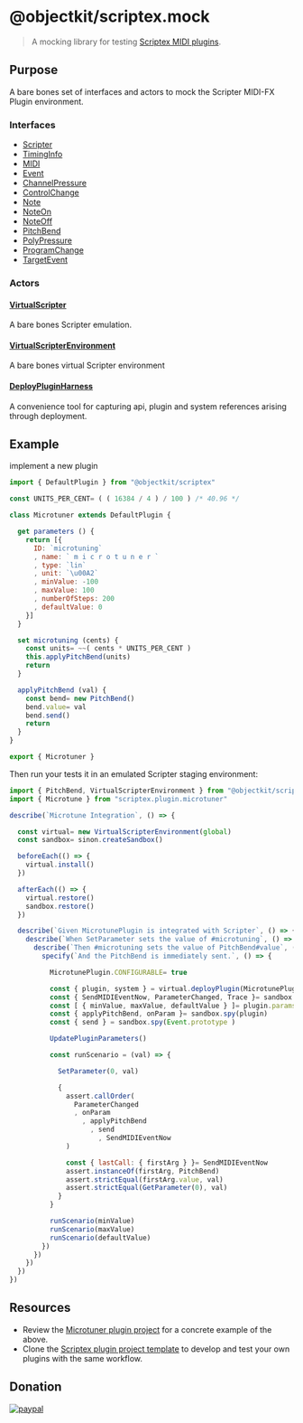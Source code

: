 # @objectkit/scriptex.mock
> A mocking library for testing [Scriptex MIDI plugins](https://github.com/objectkit/scriptex).

## Purpose
A bare bones set of interfaces and actors to mock the Scripter MIDI-FX Plugin environment.

### Interfaces
- [Scripter](https://github.com/objectkit/scriptex.mock/blob/main/src/main/js/com/objectkit/scriptex/mock/system/Scripter.js)
- [TimingInfo](https://github.com/objectkit/scriptex.mock/blob/main/src/main/js/com/objectkit/scriptex/mock/system/TimingInfo.js)
- [MIDI](https://github.com/objectkit/scriptex.mock/blob/main/src/main/js/com/objectkit/scriptex/mock/system/MIDI.js)
- [Event](https://github.com/objectkit/scriptex.mock/blob/main/src/main/js/com/objectkit/scriptex/mock/event/Event.js)
- [ChannelPressure](https://github.com/objectkit/scriptex.mock/blob/main/src/main/js/com/objectkit/scriptex/mock/event/ChannelPressure.js)
- [ControlChange](https://github.com/objectkit/scriptex.mock/blob/main/src/main/js/com/objectkit/scriptex/mock/event/ControlChange.js)
- [Note](https://github.com/objectkit/scriptex.mock/blob/main/src/main/js/com/objectkit/scriptex/mock/event/Note.js)
- [NoteOn](https://github.com/objectkit/scriptex.mock/blob/main/src/main/js/com/objectkit/scriptex/mock/event/NoteOn.js)
- [NoteOff](https://github.com/objectkit/scriptex.mock/blob/main/src/main/js/com/objectkit/scriptex/mock/event/NoteOff.js)
- [PitchBend](https://github.com/objectkit/scriptex.mock/blob/main/src/main/js/com/objectkit/scriptex/mock/event/PitchBend.js)
- [PolyPressure](https://github.com/objectkit/scriptex.mock/blob/main/src/main/js/com/objectkit/scriptex/mock/event/PolyPressure.js)
- [ProgramChange](https://github.com/objectkit/scriptex.mock/blob/main/src/main/js/com/objectkit/scriptex/mock/event/ProgramChange.js)
- [TargetEvent](https://github.com/objectkit/scriptex.mock/blob/main/src/main/js/com/objectkit/scriptex/mock/event/TargetEvent.js)

### Actors
#### [VirtualScripter](https://github.com/objectkit/scriptex.mock/blob/main/src/main/js/com/objectkit/scriptex/mock/system/support/VirtualScripter.js)
A bare bones Scripter emulation.
#### [VirtualScripterEnvironment](https://github.com/objectkit/scriptex.mock/blob/main/src/main/js/com/objectkit/scriptex/mock/system/support/VirtualScripterEnvironment.js)
A bare bones virtual Scripter environment
#### [DeployPluginHarness](https://github.com/objectkit/scriptex.mock/blob/main/src/main/js/com/objectkit/scriptex/mock/plugin/support/DeployPluginHarness.js)
A convenience tool for capturing api, plugin and system references arising through deployment.

## Example
implement a new plugin
```js
import { DefaultPlugin } from "@objectkit/scriptex"

const UNITS_PER_CENT= ( ( 16384 / 4 ) / 100 ) /* 40.96 */

class Microtuner extends DefaultPlugin {

  get parameters () {
    return [{
      ID: `microtuning`
      , name: ` m i c r o t u n e r `
      , type: `lin`
      , unit: `\u00A2`
      , minValue: -100
      , maxValue: 100
      , numberOfSteps: 200
      , defaultValue: 0
    }]
  }

  set microtuning (cents) {
    const units= ~~( cents * UNITS_PER_CENT )
    this.applyPitchBend(units)
    return
  }

  applyPitchBend (val) {
    const bend= new PitchBend()
    bend.value= val
    bend.send()
    return
  }
}

export { Microtuner }
```
Then run your tests it in an emulated Scripter staging environment:
```js
import { PitchBend, VirtualScripterEnvironment } from "@objectkit/scriptex.mock"
import { Microtune } from "scriptex.plugin.microtuner"

describe(`Microtune Integration`, () => {

  const virtual= new VirtualScripterEnvironment(global)
  const sandbox= sinon.createSandbox()

  beforeEach(() => {
    virtual.install()
  })

  afterEach(() => {
    virtual.restore()
    sandbox.restore()
  })

  describe(`Given MicrotunePlugin is integrated with Scripter`, () => {
    describe(`When SetParameter sets the value of #microtuning`, () => {
      describe(`Then #microtuning sets the value of PitchBend#value`, () => {
        specify(`And the PitchBend is immediately sent.`, () => {

          MicrotunePlugin.CONFIGURABLE= true

          const { plugin, system } = virtual.deployPlugin(MicrotunePlugin)
          const { SendMIDIEventNow, ParameterChanged, Trace }= sandbox.spy(system)          
          const [ { minValue, maxValue, defaultValue } ]= plugin.params
          const { applyPitchBend, onParam }= sandbox.spy(plugin)
          const { send } = sandbox.spy(Event.prototype )

          UpdatePluginParameters()

          const runScenario = (val) => {

            SetParameter(0, val)

            {
              assert.callOrder(
                ParameterChanged
                , onParam
                  , applyPitchBend
                    , send
                      , SendMIDIEventNow
              )

              const { lastCall: { firstArg } }= SendMIDIEventNow
              assert.instanceOf(firstArg, PitchBend)
              assert.strictEqual(firstArg.value, val)
              assert.strictEqual(GetParameter(0), val)
            }
          }

          runScenario(minValue)
          runScenario(maxValue)
          runScenario(defaultValue)
        })
      })
    })
  })
})
```
## Resources
- Review the [Microtuner plugin project](https://github.com/objectkit/scriptex.plugin.microtuner) for a concrete example of the above.
- Clone the [Scriptex plugin project template](https://github.com/objectkit/scriptex.plugin.template) to develop and test your own plugins with the same workflow.

## Donation
[![paypal](https://www.paypalobjects.com/en_US/i/btn/btn_donateCC_LG.gif)](https://www.paypal.com/paypalme/objectkit)
